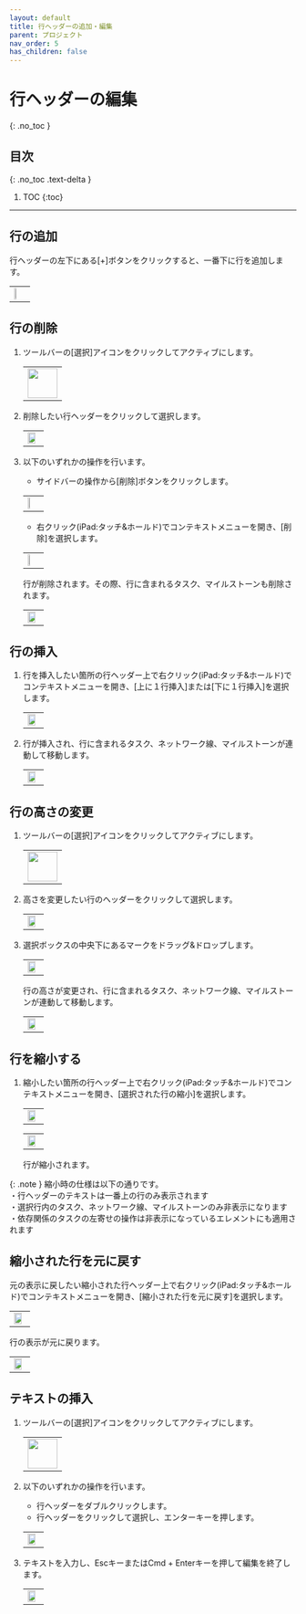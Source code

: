 ```yaml
---
layout: default
title: 行ヘッダーの追加・編集
parent: プロジェクト
nav_order: 5
has_children: false
---
```


# 行ヘッダーの編集
{: .no_toc }

## 目次
{: .no_toc .text-delta }

1. TOC
{:toc}

---

## 行の追加

行ヘッダーの左下にある[+]ボタンをクリックすると、一番下に行を追加します。
<table><tr><td>
<img src="../../assets/images/projects/row-header/1.png" width="30%">
</td></tr></table>

## 行の削除

1. ツールバーの[選択]アイコンをクリックしてアクティブにします。

   <table><tr><td>
   <img src="../../assets/images/activetool-selection.png" width="52px">
   </td></tr></table>

2. 削除したい行ヘッダーをクリックして選択します。

   <table><tr><td>
   <img src="../../assets/images/projects/row-header/2.png" width="80%">
   </td></tr></table>

3. 以下のいずれかの操作を行います。
   - サイドバーの操作から[削除]ボタンをクリックします。

   <table><tr><td>
   <img src="../../assets/images/projects/row-header/3.png" width="30%">
   </td></tr></table>

   - 右クリック(iPad:タッチ&ホールド)でコンテキストメニューを開き、[削除]を選択します。

   <table><tr><td>
   <img src="../../assets/images/projects/row-header/4.png" width="30%">
   </td></tr></table>

   行が削除されます。その際、行に含まれるタスク、マイルストーンも削除されます。

   <table><tr><td>
   <img src="../../assets/images/projects/row-header/5.png" width="80%">
   </td></tr></table>

## 行の挿入

1. 行を挿入したい箇所の行ヘッダー上で右クリック(iPad:タッチ&ホールド)でコンテキストメニューを開き、[上に１行挿入]または[下に１行挿入]を選択します。

   <table><tr><td>
   <img src="../../assets/images/projects/row-header/6.png" width="80%">
   </td></tr></table>

2. 行が挿入され、行に含まれるタスク、ネットワーク線、マイルストーンが連動して移動します。

   <table><tr><td>
   <img src="../../assets/images/projects/row-header/7.png" width="80%">
   </td></tr></table>

## 行の高さの変更

1. ツールバーの[選択]アイコンをクリックしてアクティブにします。

   <table><tr><td>
   <img src="../../assets/images/activetool-selection.png" width="52px">
   </td></tr></table>

2. 高さを変更したい行のヘッダーをクリックして選択します。

   <table><tr><td>
   <img src="../../assets/images/projects/row-header/8.png" width="80%">
   </td></tr></table>

3. 選択ボックスの中央下にあるマークをドラッグ&ドロップします。

   <table><tr><td>
   <img src="../../assets/images/projects/row-header/9.png" width="80%">
   </td></tr></table>

    行の高さが変更され、行に含まれるタスク、ネットワーク線、マイルストーンが連動して移動します。

   <table><tr><td>
   <img src="../../assets/images/projects/row-header/10.png" width="80%">
   </td></tr></table>

## 行を縮小する

1. 縮小したい箇所の行ヘッダー上で右クリック(iPad:タッチ&ホールド)でコンテキストメニューを開き、[選択された行の縮小]を選択します。
   
   <table><tr><td>
   <img src="../../assets/images/projects/row-header/11.png" width="80%">
   </td></tr></table>
   
   <table><tr><td>
   <img src="../../assets/images/projects/row-header/12.png" width="80%">
   </td></tr></table>

    行が縮小されます。

{: .note }
縮小時の仕様は以下の通りです。  
・行ヘッダーのテキストは一番上の行のみ表示されます  
・選択行内のタスク、ネットワーク線、マイルストーンのみ非表示になります  
・依存関係のタスクの左寄せの操作は非表示になっているエレメントにも適用されます

## 縮小された行を元に戻す

元の表示に戻したい縮小された行ヘッダー上で右クリック(iPad:タッチ&ホールド)でコンテキストメニューを開き、[縮小された行を元に戻す]を選択します。
<table><tr><td>
<img src="../../assets/images/projects/row-header/13.png" width="80%">
</td></tr></table>

行の表示が元に戻ります。
<table><tr><td>
<img src="../../assets/images/projects/row-header/14.png" width="80%">
</td></tr></table>

## テキストの挿入

1. ツールバーの[選択]アイコンをクリックしてアクティブにします。

   <table><tr><td>
   <img src="../../assets/images/activetool-selection.png" width="52px">
   </td></tr></table>

2. 以下のいずれかの操作を行います。
    - 行ヘッダーをダブルクリックします。
    - 行ヘッダーをクリックして選択し、エンターキーを押します。

   <table><tr><td>
   <img src="../../assets/images/projects/row-header/15.png" width="80%">
   </td></tr></table>

3. テキストを入力し、EscキーまたはCmd + Enterキーを押して編集を終了します。
    
   <table><tr><td>
   <img src="../../assets/images/projects/row-header/16.png" width="80%">
   </td></tr></table>
